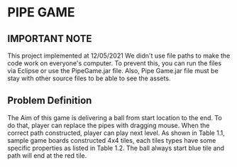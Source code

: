 # PIPE GAME
## IMPORTANT NOTE
This project implemented at 12/05/2021
We didn't use file paths to make the code work on everyone's computer. 
To prevent this, you can run the files via Eclipse or use the PipeGame.jar file. Also, Pipe
Game.jar file must be stay with other source files to be able to see the assets.
## Problem Definition
The Aim of this game is delivering a ball from start location to the end. To do that, player can 
replace the pipes with dragging mouse. When the correct path constructed, player can play next 
level. 
As shown in Table 1.1, sample game boards constructed 4x4 tiles, each tiles types have some 
specific properties as listed in Table 1.2. The ball always start blue tile and path will end at the 
red tile.

